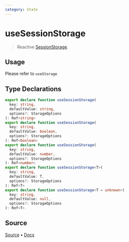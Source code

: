 ```yaml
---
category: State
---
```


<!--DEMO_STARTS--><!--DEMO_ENDS-->

<!--HEAD_STARTS--><!--HEAD_ENDS-->

# useSessionStorage

> Reactive [SessionStorage](https://developer.mozilla.org/en-US/docs/Web/API/Window/sessionStorage). 

## Usage

Please refer to `useStorage`

<!--FOOTER_STARTS-->
## Type Declarations

```typescript
export declare function useSessionStorage(
  key: string,
  defaultValue: string,
  options?: StorageOptions
): Ref<string>
export declare function useSessionStorage(
  key: string,
  defaultValue: boolean,
  options?: StorageOptions
): Ref<boolean>
export declare function useSessionStorage(
  key: string,
  defaultValue: number,
  options?: StorageOptions
): Ref<number>
export declare function useSessionStorage<T>(
  key: string,
  defaultValue: T,
  options?: StorageOptions
): Ref<T>
export declare function useSessionStorage<T = unknown>(
  key: string,
  defaultValue: null,
  options?: StorageOptions
): Ref<T>
```

## Source

[Source](https://github.com/antfu/vueuse/blob/master/packages/core/useSessionStorage/index.ts) • [Docs](https://github.com/antfu/vueuse/blob/master/packages/core/useSessionStorage/index.md)


<!--FOOTER_ENDS-->
